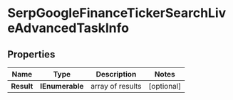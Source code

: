 # SerpGoogleFinanceTickerSearchLiveAdvancedTaskInfo


## Properties

| Name | Type | Description | Notes |
|------------ | ------------- | ------------- | -------------|
**Result** | **IEnumerable<SerpGoogleFinanceTickerSearchLiveAdvancedResultInfo>** | array of results |[optional]|